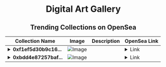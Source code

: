 <div align="center">

# Digital Art Gallery

## Trending Collections on OpenSea

| Collection Name                       | Image                                                                                     | Description                       | OpenSea Link                                                                                          |
|---------------------------------------|-------------------------------------------------------------------------------------------|-----------------------------------|--------------------------------------------------------------------------------------------------------|
| **<details><summary>0xf1ef5d30b9c16...</summary>0xf1ef5d30b9c160965faf61a55576645c88b6b472</details>** | ![Image](https://i2.seadn.io/optimism/0x2b4af402b907327489273847f7ee3b7c9a3b1187/9ae436df9b76bc38bc7163286d56c5/509ae436df9b76bc38bc7163286d56c5.png?w=200&auto=format) |  | <details><summary>Link</summary>[0xf1ef5d30b9c160965faf61a55576645c88b6b472](https://opensea.io/collection/0xf1ef5d30b9c160965faf61a55576645c88b6b472)</details> |
| **<details><summary>0xbdd4e87257baf...</summary>0xbdd4e87257bafc1138de847d72706d54d0878f66</details>** | ![Image](https://i2.seadn.io/optimism/0x2b4af402b907327489273847f7ee3b7c9a3b1187/9ae436df9b76bc38bc7163286d56c5/509ae436df9b76bc38bc7163286d56c5.png?w=200&auto=format) |  | <details><summary>Link</summary>[0xbdd4e87257bafc1138de847d72706d54d0878f66](https://opensea.io/collection/0xbdd4e87257bafc1138de847d72706d54d0878f66)</details> |

</div>